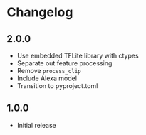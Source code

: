 # Changelog

## 2.0.0

- Use embedded TFLite library with ctypes
- Separate out feature processing
- Remove `process_clip`
- Include Alexa model
- Transition to pyproject.toml

## 1.0.0

- Initial release
